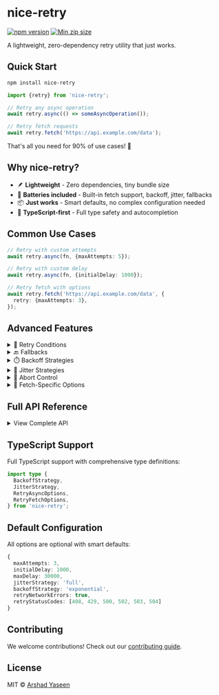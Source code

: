 # nice-retry

[![npm version](https://badge.fury.io/js/nice-retry.svg)](https://badge.fury.io/js/nice-retry)
[![Min zip size](https://img.shields.io/bundlephobia/minzip/nice-retry)](https://bundlephobia.com/package/nice-retry)

A lightweight, zero-dependency retry utility that just works.

## Quick Start

```bash
npm install nice-retry
```

```typescript
import {retry} from 'nice-retry';

// Retry any async operation
await retry.async(() => someAsyncOperation());

// Retry fetch requests
await retry.fetch('https://api.example.com/data');
```

That's all you need for 90% of use cases! 🎉

## Why nice-retry?

- 🪶 **Lightweight** - Zero dependencies, tiny bundle size
- 🔋 **Batteries included** - Built-in fetch support, backoff, jitter, fallbacks
- 📦 **Just works** - Smart defaults, no complex configuration needed
- 💪 **TypeScript-first** - Full type safety and autocompletion

## Common Use Cases

```typescript
// Retry with custom attempts
await retry.async(fn, {maxAttempts: 5});

// Retry with custom delay
await retry.async(fn, {initialDelay: 1000});

// Retry fetch with options
await retry.fetch('https://api.example.com/data', {
  retry: {maxAttempts: 3},
});
```

## Advanced Features

<details>
<summary>🔄 Retry Conditions</summary>

```typescript
await retry.async(fn, {
  retryIf: error => error.name === 'NetworkError',
});
```

</details>

<details>
<summary>🔙 Fallbacks</summary>

```typescript
await retry.async(fn, {
  fallback: async () => backupOperation(),
  // Or multiple fallbacks
  fallback: [async () => primaryBackup(), async () => secondaryBackup()],
});
```

</details>

<details>
<summary>⏱️ Backoff Strategies</summary>

Backoff is a technique that progressively increases the delay between retry attempts. This helps prevent overwhelming the system being called and allows it time to recover from any issues. Like gradually stepping back when something's not working, rather than continuously trying at the same rate.

```typescript
await retry.async(fn, {
  backoffStrategy: 'exponential', // 1s → 2s → 4s (default)
  backoffStrategy: 'linear', // 1s → 2s → 3s
  backoffStrategy: 'aggressive', // 1s → 3s → 9s
  backoffStrategy: 'fixed', // 1s → 1s → 1s
});
```

</details>

<details>
<summary>🎲 Jitter Strategies</summary>

Jitter adds randomness to retry delays to prevent multiple clients from retrying at exactly the same time. This is particularly important in distributed systems where synchronized retries could cause "thundering herd" problems - where many clients hit a service simultaneously after a failure.

```typescript
await retry.async(fn, {
  jitterStrategy: 'full', // Random between 0 and delay (default)
  jitterStrategy: 'equal', // Random between delay/2 and delay*1.5
  jitterStrategy: 'decorrelated', // Independent random delays
  jitterStrategy: 'none', // Exact delays
});
```

</details>

<details>
<summary>🛑 Abort Control</summary>

```typescript
const controller = new AbortController();

await retry.async(fn, {
  signal: controller.signal,
});

// Cancel retries
controller.abort();
```

</details>

<details>
<summary>📡 Fetch-Specific Options</summary>

```typescript
await retry.fetch('https://api.example.com/data', {
  retry: {
    retryStatusCodes: [408, 429, 500, 502, 503, 504], // HTTP status codes that will trigger a retry
    retryNetworkErrors: true, // Whether to retry on network/connection errors
  },
});
```

</details>

## Full API Reference

<details>
<summary>View Complete API</summary>

### retry.async<T>

```typescript
function async<T>(
  fn: () => Promise<T>,
  options?: RetryAsyncOptions<T>,
): Promise<RetryAsyncResult<T>>;

interface RetryAsyncResult<T> {
  data: T; // The result of the function
  attempts: number; // The number of attempts made
  totalTime: number; // The total time taken for all attempts
  errors: Error[]; // The errors that occurred during the attempts
}
```

### retry.fetch

```typescript
function fetch(
  input: RequestInfo | URL,
  init?: RequestInit & {
    retry?: RetryFetchOptions;
  },
): Promise<RetryFetchResult>;

interface RetryFetchResult {
  response: Response; // The response from the fetch request
  attempts: number; // The number of attempts made
  totalTime: number; // The total time taken for all attempts
  errors: Error[]; // The errors that occurred during the attempts
}
```

### Error Types

```typescript
import {
  MaxRetriesExceededError, // Thrown when max retries are exceeded
  RetryAbortedError, // Thrown when the operation is aborted
  RetryConditionFailedError, // Thrown when the retry condition check fails
  RetryOperationError, // Base error for all retry operations
} from 'nice-retry';
```

</details>

## TypeScript Support

Full TypeScript support with comprehensive type definitions:

```typescript
import type {
  BackoffStrategy,
  JitterStrategy,
  RetryAsyncOptions,
  RetryFetchOptions,
} from 'nice-retry';
```

## Default Configuration

All options are optional with smart defaults:

```typescript
{
  maxAttempts: 3,
  initialDelay: 1000,
  maxDelay: 30000,
  jitterStrategy: 'full',
  backoffStrategy: 'exponential',
  retryNetworkErrors: true,
  retryStatusCodes: [408, 429, 500, 502, 503, 504]
}
```

## Contributing

We welcome contributions! Check out our [contributing guide](https://github.com/arshad-yaseen/nice-retry/blob/main/CONTRIBUTING.md).

## License

MIT © [Arshad Yaseen](https://github.com/arshad-yaseen)
